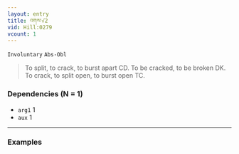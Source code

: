 ```yaml
---
layout: entry
title: འགས་√2
vid: Hill:0279
vcount: 1
---
```

`Involuntary` `Abs-Obl`
> To split, to crack, to burst apart CD\.
 To be cracked, to be broken DK\.
 To crack, to split open, to burst open TC\.

### Dependencies (N = 1)
* `arg1` 1
* `aux` 1

---

### Examples




